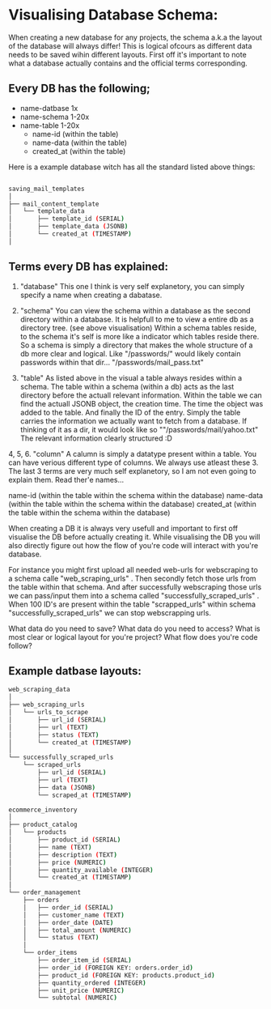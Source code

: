 # Visualising Database Schema:

When creating a new database for any projects, the schema a.k.a the layout of the database will always differ! This is logical ofcours as different data needs to be saved wihin different layouts. First off it's important to note what a database 
actually contains and the official terms corresponding. 

## Every DB has the following; 

+ name-datbase 1x
+ name-schema 1-20x
+ name-table 1-20x
    + name-id             (within the table)
    + name-data           (within the table)
    + created_at          (within the table)


Here is a example database witch has all the standard listed above things:
```bash

saving_mail_templates                                                                       (NAME DATABASE)
│
├── mail_content_template                                                                  (NAME SCHEMA) 
│   └── template_data                                                                      (NAME TABLE)
│       ├── template_id (SERIAL)                                                           (NAME ID)                  ((COLUMN))
│       ├── template_data (JSONB)                                                          (NAME DATA)                ((COLUMN))
│       └── created_at (TIMESTAMP)                                                         (NAME TIME-CREATED)        ((COLUMN))
│                                                                                           

```


## Terms every DB has explained: 

1. "database"
This one I think is very self explanetory, you can simply specify a name when creating a dabatase. 

2. "schema" 
You can view the schema within a database as the second directory within a database. It is helpfull to me to view a entire db as a directory tree. (see above visualisation) 
Within a schema tables reside, to the schema it's self is more like a indicator which tables reside there. 
So a schema is simply a directory that makes the whole structure of a db more clear and logical. Like "/passwords/" would likely contain passwords within that dir... "/passwords/mail_pass.txt" 

3. "table" 
As listed above in the visual a table always resides within a schema. The table within a schema (within a db) acts as the last directory before the actuall relevant information.  Within the table we can find the actuall JSONB object, 
the creation time. The time the object was added to the table. And finally the ID of the entry. 
Simply the table carries the information we actually want to fetch from a database. If thinking of it as a dir, it would look like so ""/passwords/mail/yahoo.txt" The relevant information clearly structured :D 


4, 5, 6. "column"
A calumn is simply a datatype present within a table. You can have verious different type of columns. We always use atleast these 3.
The last 3 terms are very much self explanetory, so I am not even going to explain them. Read ther'e names... 

name-id             (within the table within the schema within the database)
name-data           (within the table within the schema within the database)
created_at          (within the table within the schema within the database)



When creating a DB it is always very usefull and important to first off visualise the DB before actually creating it. While visualising the DB you will also directly figure out how the flow of you're code will interact with you're database. 

For instance you might first upload all needed web-urls for webscraping to a schema calle "web_scraping_urls" . Then secondly fetch those urls from the table within that schema. And after successfully webscraping those urls we can pass/input them into a schema called "successfully_scraped_urls" . When 100 ID's are present within the table "scrapped_urls" within schema "successfully_scraped_urls" we can stop webscrapping urls. 

What data do you need to save? What data do you need to access? What is most clear or logical layout for you're project? What flow does you're code follow? 


## Example datbase layouts:

```bash
web_scraping_data                                                                       (DATABASE NAME)
│
├── web_scraping_urls                                                                  (SCHEMA NAME) 
│   └── urls_to_scrape                                                                 (TABLE NAME)
│       ├── url_id (SERIAL)                                                           (COLUMN: ID)
│       ├── url (TEXT)                                                                 (COLUMN: URL)
│       ├── status (TEXT)                                                              (COLUMN: STATUS)
│       └── created_at (TIMESTAMP)                                                     (COLUMN: TIME CREATED)
│
└── successfully_scraped_urls                                                          (SCHEMA NAME)
    └── scraped_urls                                                                   (TABLE NAME)
        ├── url_id (SERIAL)                                                           (COLUMN: ID)
        ├── url (TEXT)                                                                 (COLUMN: URL)
        ├── data (JSONB)                                                               (COLUMN: DATA)
        └── scraped_at (TIMESTAMP)                                                     (COLUMN: TIME SCRAPED)

```

```bash
ecommerce_inventory                                                                    (DATABASE NAME)
│
├── product_catalog                                                                    (SCHEMA NAME) 
│   └── products                                                                       (TABLE NAME)
│       ├── product_id (SERIAL)                                                       (COLUMN: ID)
│       ├── name (TEXT)                                                               (COLUMN: NAME)
│       ├── description (TEXT)                                                        (COLUMN: DESCRIPTION)
│       ├── price (NUMERIC)                                                           (COLUMN: PRICE)
│       ├── quantity_available (INTEGER)                                               (COLUMN: QUANTITY AVAILABLE)
│       └── created_at (TIMESTAMP)                                                    (COLUMN: TIME CREATED)
│
└── order_management                                                                   (SCHEMA NAME)
    ├── orders                                                                         (TABLE NAME)
    │   ├── order_id (SERIAL)                                                         (COLUMN: ID)
    │   ├── customer_name (TEXT)                                                      (COLUMN: CUSTOMER NAME)
    │   ├── order_date (DATE)                                                         (COLUMN: ORDER DATE)
    │   ├── total_amount (NUMERIC)                                                    (COLUMN: TOTAL AMOUNT)
    │   └── status (TEXT)                                                              (COLUMN: STATUS)
    │
    └── order_items                                                                    (TABLE NAME)
        ├── order_item_id (SERIAL)                                                    (COLUMN: ID)
        ├── order_id (FOREIGN KEY: orders.order_id)                                    (COLUMN: ORDER ID)
        ├── product_id (FOREIGN KEY: products.product_id)                              (COLUMN: PRODUCT ID)
        ├── quantity_ordered (INTEGER)                                                 (COLUMN: QUANTITY ORDERED)
        ├── unit_price (NUMERIC)                                                       (COLUMN: UNIT PRICE)
        └── subtotal (NUMERIC)                                                         (COLUMN: SUBTOTAL)

```











